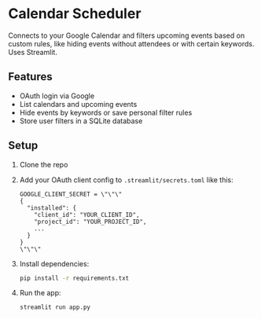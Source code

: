 # Calendar Scheduler

Connects to your Google Calendar and filters upcoming events based on custom rules, like hiding events without attendees or with certain keywords. Uses Streamlit.

## Features

- OAuth login via Google
- List calendars and upcoming events
- Hide events by keywords or save personal filter rules
- Store user filters in a SQLite database

## Setup

1. Clone the repo
2. Add your OAuth client config to `.streamlit/secrets.toml` like this:

    ```
    GOOGLE_CLIENT_SECRET = \"\"\"
    {
      "installed": {
        "client_id": "YOUR_CLIENT_ID",
        "project_id": "YOUR_PROJECT_ID",
        ...
      }
    }
    \"\"\"
    ```

3. Install dependencies:

    ```bash
    pip install -r requirements.txt
    ```

4. Run the app:

    ```bash
    streamlit run app.py
    ```
